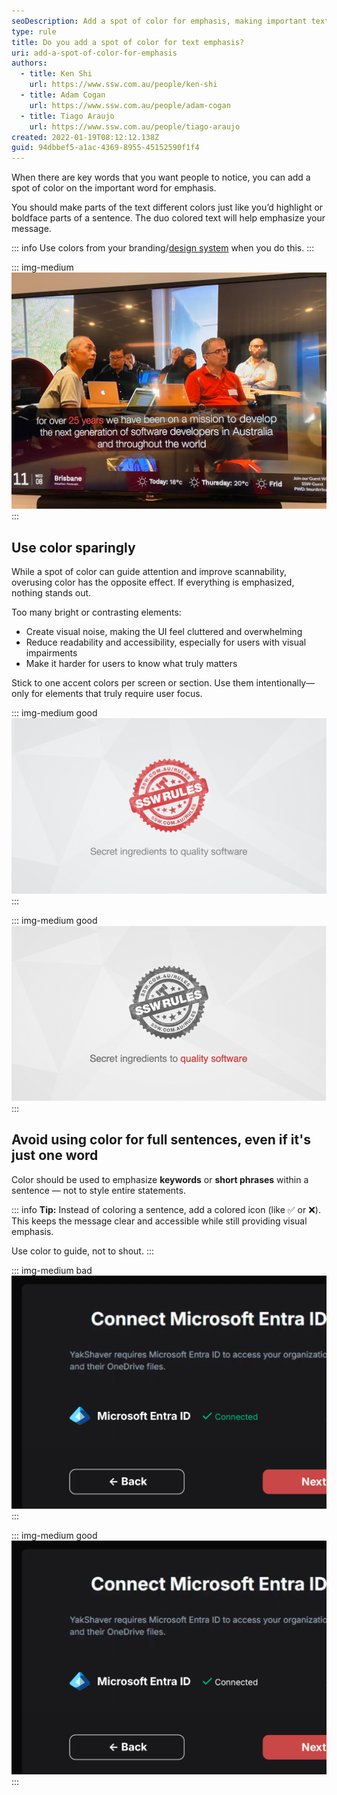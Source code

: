 ```yaml
---
seoDescription: Add a spot of color for emphasis, making important text stand out and drawing attention to your message.
type: rule
title: Do you add a spot of color for text emphasis?
uri: add-a-spot-of-color-for-emphasis
authors:
  - title: Ken Shi
    url: https://www.ssw.com.au/people/ken-shi
  - title: Adam Cogan
    url: https://www.ssw.com.au/people/adam-cogan
  - title: Tiago Araujo
    url: https://www.ssw.com.au/people/tiago-araujo
created: 2022-01-19T08:12:12.138Z
guid: 94dbbef5-a1ac-4369-8955-45152590f1f4
---
```


When there are key words that you want people to notice, you can add a spot of color on the important word for emphasis.

<!--endintro-->

You should make parts of the text different colors just like you’d highlight or boldface parts of a sentence. The duo colored text will help emphasize your message.

::: info
Use colors from your branding/[design system](/design-system) when you do this.
:::

::: img-medium
![Figure: The TV signage has the important words in red](sswtv-signage.jpg)
:::

## Use color sparingly

While a spot of color can guide attention and improve scannability, overusing color has the opposite effect. If everything is emphasized, nothing stands out.

Too many bright or contrasting elements:

* Create visual noise, making the UI feel cluttered and overwhelming
* Reduce readability and accessibility, especially for users with visual impairments
* Make it harder for users to know what truly matters

Stick to one accent colors per screen or section. Use them intentionally—only for elements that truly require user focus.

::: img-medium good
![Figure: See bottom tagline - Don't make the important word “quality software” in red... because you already have red](quality-software-tagline.png)
:::

::: img-medium good
![Figure: See bottom tagline - Make the important word “quality software” in red... because you do not have red](quality-software-tagline-grey.png)
:::

## Avoid using color for full sentences, even if it's just one word

Color should be used to emphasize **keywords** or **short phrases** within a sentence — not to style entire statements.

::: info
**Tip:** Instead of coloring a sentence, add a colored icon (like ✅ or ❌). This keeps the message clear and accessible while still providing visual emphasis.

Use color to guide, not to shout.
:::

::: img-medium bad
![Figure: Bad example - Text in green is too much](text-color-bad.png)
:::

::: img-medium good
![Figure: Good example - Text in content color (white in this dark mode example) with a green tick](text-color-good.png)
:::
